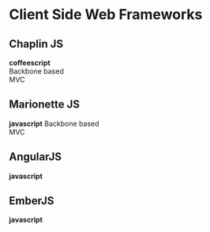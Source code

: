 Client Side Web Frameworks
==========================

Chaplin JS
----------
__coffeescript__  
Backbone based  
MVC  

Marionette JS
-------------
__javascript__
Backbone based  
MVC  

AngularJS
---------
__javascript__  

EmberJS
-------
__javascript__  